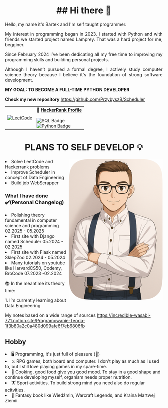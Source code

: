 <h1 id="header" align="center">## Hi there 👋</h1>
<p align="justify">Hello, my name it's Bartek and I'm self taught programmer.</p>
<p align="justify">My interest in programming began in 2023. I started with Python and with friends we started project named Lamprey. That was a hard project for me, begginer. </p>
<p align="justify">Since February 2024 I’ve been dedicating all my free time to improving my programming skills and building personal projects.</p>
<p align="justify">Although I haven’t pursued a formal degree, I actively study computer science theory because I believe it's the foundation of strong software development.</p>
<p align="justify"><b>MY GOAL: TO BECOME A FULL-TIME PYTHON DEVELOPER</b></p>

<b>Check my new repository</b>
https://github.com/PrzybyszB/Scheduler
<table>
  <tr>
    <td align="right">
      <a href="https://leetcode.com/ly4DFRPjQ2">
        <img src="https://leetcard.jacoblin.cool/ly4DFRPjQ2" alt="LeetCode" />
      </a>
    </td>
    <td align="left" valign="top">
      <b>🧩 <a href="https://www.hackerrank.com/profile/bartass97">HackerRank Profile</a></b><br><br>
      <img src="https://img.shields.io/badge/SQL-Gold★-FFD700?style=for-the-badge&logo=mysql&logoColor=black" alt="SQL Badge" />
      <br>
      <img src="https://img.shields.io/badge/Python-Silver★★★-C0C0C0?style=for-the-badge&logo=python&logoColor=black" alt="Python Badge" />
    </td>
  </tr>
</table>


<h1 align="center">PLANS TO SELF DEVELOP 💡</h1>
<img src="https://github.com/PrzybyszB/PrzybyszB/blob/main/Me1.png" align="right" width="300" alt="Your Image Description">
<li>Solve LeetCode and Hackerrank problems</li>
<li>Improve Scheduler in concept of Data Engineering</li>
<li>Build job WebScrapper</li>
<p></p>

<h3>What I have done ✔️(Personal Changelog)</h3>
<li>Polishing theory fundamental in computer science and programming 02.2025 - 05.2025</li>
<li>First site with Django named Scheduler 05.2024 - 02.2025</li> 
<li>First site with Flask named SklepZoo 02.2024 - 05.2024</li> 
<li>Many tutorials on youtube like HarvardCS50, Codemy, BroCode 07.2023 -02.2024</li> 
<p></p>
<p>📚 In the meantime its theory time:</p> 
<p>1. I’m currently learning about Data Engineering</p> 

My notes based on a wide range of sources https://incredible-wasabi-771.notion.site/Programowanie-Teoria-1f3b80a2c0a480d099afe6f7eb6806fb

<h2>Hobby</h2>
<li>🖥️ Programming, it's just full of pleasure (🐛)</li>
<li>⚔️ RPG games, both board and computer. I don't play as much as I used to, but I still love playing games in my spare-time.</li>
<li>🔪 Cooking, good food give you good mood. To stay in a good shape and continue developing myself, organism needs proper nutrition.</li>
<li>🏋️ Sport activities. To build strong mind you need also do regular acitvities.</li>
<li>📖 Fantasy book like Wiedźmin, Warcraft Legends, and Kraina Martwej Ziemii.</li>



<!--
**PrzybyszB/PrzybyszB** is a ✨ _special_ ✨ repository because its `README.md` (this file) appears on your GitHub profile.

Here are some ideas to get you started:

- 🔭 I’m currently working on ...
- 🌱 I’m currently learning ...
- 👯 I’m looking to collaborate on ...
- 🤔 I’m looking for help with ...
- 💬 Ask me about ...
- 📫 How to reach me: ...
- 😄 Pronouns: ...
- ⚡ Fun fact: ...
-->
